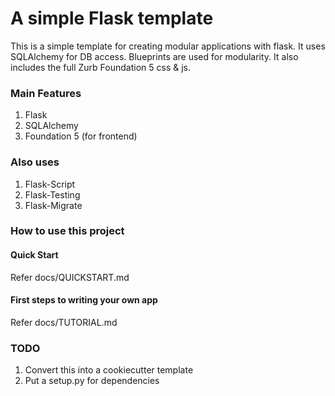 # A simple Flask template #

This is a simple template for creating modular applications with flask. It uses SQLAlchemy for DB access. 
Blueprints are used for modularity. It also includes the full Zurb Foundation 5 css & js.

### Main Features ###

 1. Flask 
 2. SQLAlchemy
 3. Foundation 5 (for frontend)
 
### Also uses ###

 1. Flask-Script
 2. Flask-Testing
 3. Flask-Migrate
 
### How to use this project ###

#### Quick Start ####

Refer docs/QUICKSTART.md

#### First steps to writing your own app ####

Refer docs/TUTORIAL.md

### TODO ###

 1. Convert this into a cookiecutter template
 2. Put a setup.py for dependencies

